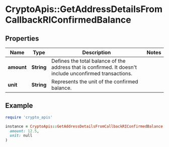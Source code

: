# CryptoApis::GetAddressDetailsFromCallbackRIConfirmedBalance

## Properties

| Name | Type | Description | Notes |
| ---- | ---- | ----------- | ----- |
| **amount** | **String** | Defines the total balance of the address that is confirmed. It doesn&#39;t include unconfirmed transactions. |  |
| **unit** | **String** | Represents the unit of the confirmed balance. |  |

## Example

```ruby
require 'crypto_apis'

instance = CryptoApis::GetAddressDetailsFromCallbackRIConfirmedBalance.new(
  amount: 12.5,
  unit: null
)
```

